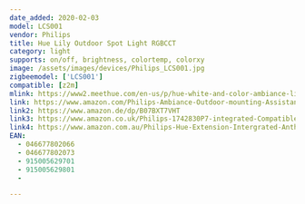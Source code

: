 ```yaml
---
date_added: 2020-02-03
model: LCS001
vendor: Philips
title: Hue Lily Outdoor Spot Light RGBCCT
category: light
supports: on/off, brightness, colortemp, colorxy
image: /assets/images/devices/Philips_LCS001.jpg
zigbeemodel: ['LCS001']
compatible: [z2m]
mlink: https://www2.meethue.com/en-us/p/hue-white-and-color-ambiance-lily-outdoor-spot-light/1741730V7
link: https://www.amazon.com/Philips-Ambiance-Outdoor-mounting-Assistant/dp/B07DBGW73T
link2: https://www.amazon.de/dp/B07BXT7VHT
link3: https://www.amazon.co.uk/Philips-1742830P7-integrated-Compatible-included/dp/B07CDYNMW1
link4: https://www.amazon.com.au/Philips-Hue-Extension-Intergrated-Anthracite/dp/B07K1W7RLY/
EAN:
  - 046677802066
  - 046677802073
  - 915005629701
  - 915005629801
  - 

---
```

